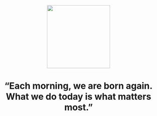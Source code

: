 <div id="header" align="center">
  <img src="https://tenor.com/view/dark-souls-bonfire-gif-20055180" width="200"/>
</div>

<h1 align="center">
  “Each morning, we are born again. What we do today is what matters most.”
</h1>



